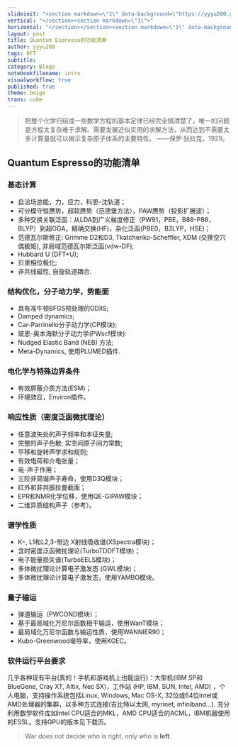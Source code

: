 ```yaml
---
slideinit: "<section markdown=\"1\" data-background=\"https://yyyu200.github.io/DFTbook/img/slidebackground.png\"><section markdown=\"1\">"
vertical: "</section><section markdown=\"1\">"
horizontal: "</section></section><section markdown=\"1\" data-background=\"https://yyyu200.github.io/DFTbook/img/slidebackground.png\"><section markdown=\"1\">"
layout: post
title: Quantum Espresso的功能清单
author: yyyu200
tags: DFT
subtitle: 
category: Blogs
notebookfilename: intro
visualworkflow: true
published: true
theme: beige
trans: cube
---
```


>把整个化学归结成一些数学方程的基本定律已经完全搞清楚了，唯一的问题是方程太复杂难于求解。需要发展近似实用的求解方法，从而达到不需要太多计算量就可以揭示复杂原子体系的主要特性。 ——保罗·狄拉克，1929。

## Quantum Espresso的功能清单
### 基态计算
+ 自洽场总能，力，应力，科恩-沈轨道；
+ 可分模守恒赝势，超软赝势（范德堡方法），PAW赝势（投影扩展波）；
+ 多种交换关联泛函：从LDA到广义梯度修正（PW91，PBE，B88-P86，BLYP）到超GGA，精确交换(HF)，杂化泛函(PBE0，B3LYP，HSE)；
+ 范德瓦尔斯修正: Grimme D2和D3, Tkatchenko-Scheffler, XDM (交换空穴偶极矩), 非局域范德瓦尔斯泛函(vdw-DF);
+ Hubbard U (DFT+U);
+ 贝里相位极化;
+ 非共线磁性, 自旋轨道耦合.

### 结构优化，分子动力学，势能面
+ 具有准牛顿BFGS预处理的GDIIS;
+ Damped dynamics;
+ Car-Parrinello分子动力学(CP模块);
+ 玻恩-奥本海默分子动力学(PWscf模块):
+ Nudged Elastic Band (NEB) 方法;
+ Meta-Dynamics, 使用PLUMED插件.

### 电化学与特殊边界条件
+ 有效屏蔽介质方法(ESM)；
+ 环境效应，Environ插件。

### 响应性质（密度泛函微扰理论）
+ 任意波矢处的声子频率和本征矢量;
+ 完整的声子色散; 实空间原子间力常数;
+ 平移和旋转声学求和规则;
+ 有效电荷和介电张量；
+ 电-声子作用；
+ 三阶非简谐声子寿命，使用D3Q模块；
+ 红外和非共振拉曼截面；
+ EPR和NMR化学位移，使用QE-GIPAW模块；
+ 二维异质结构声子（参考）。

### 谱学性质
+ K−, L1和L2,3-带边 X射线吸收谱(XSpectra模块)；
+ 含时密度泛函微扰理论(TurboTDDFT模块)；
+ 电子能量损失谱(TurboEELS模块)；
+ 多体微扰理论计算电子激发态 (GWL模块)；
+ 多体微扰理论计算电子激发态，使用YAMBO模块。

### 量子输运
+ 弹道输运（PWCOND模块）；
+ 基于最局域化万尼尔函数相干输运，使用WanT模块；
+ 最局域化万尼尔函数与输运性质，使用WANNIER90；
+ Kubo-Greenwood电导率，使用KGEC。

### 软件运行平台要求
几乎各种现有平台(真的！手机和游戏机上也能运行)：大型机(IBM SP和BlueGene, Cray XT, Altix, Nec SX)，工作站 (HP, IBM, SUN, Intel, AMD) ，个人电脑，支持操作系统包括Linux, Windows, Mac OS-X, 32位或64位Intel或AMD处理器的集群，以多种方式连接(吉比特以太网, myrinet, infiniband…). 充分利用数学软件库如Intel CPU适合的MKL，AMD CPU适合的ACML，IBM机器使用的ESSL。支持GPU的版本见下载页。



>War does not decide who is right, only who is **left**.
